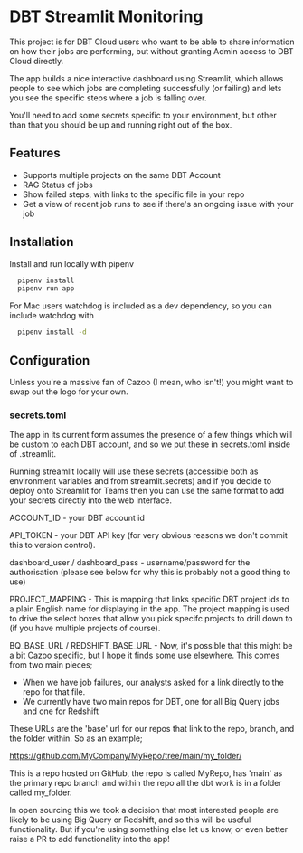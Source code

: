 
# DBT Streamlit Monitoring

This project is for DBT Cloud users who want to be able to share information on how
their jobs are performing, but without granting Admin access to DBT Cloud directly.

The app builds a nice interactive dashboard using Streamlit, which allows people to see
which jobs are completing successfully (or failing) and lets you see the specific steps
where a job is falling over.

You'll need to add some secrets specific to your environment, but other than that you
should be up and running right out of the box.




## Features

- Supports multiple projects on the same DBT Account
- RAG Status of jobs
- Show failed steps, with links to the specific file in your repo
- Get a view of recent job runs to see if there's an ongoing issue with your job


## Installation

Install and run locally with pipenv

```bash
  pipenv install
  pipenv run app
```

For Mac users watchdog is included as a dev dependency, so you can include watchdog with

```bash
  pipenv install -d
```
## Configuration

Unless you're a massive fan of Cazoo (I mean, who isn't!) you might want to swap out the
logo for your own.

### secrets.toml
The app in its current form assumes the presence of a few things which will be custom to
each DBT account, and so we put these in secrets.toml inside of .streamlit.

Running streamlit locally will use these secrets (accessible both as environment variables
and from streamlit.secrets) and if you decide to deploy onto Streamlit for Teams then you
can use the same format to add your secrets directly into the web interface.

ACCOUNT_ID - your DBT account id

API_TOKEN - your DBT API key (for very obvious reasons we don't commit this to version control).

dashboard_user / dashboard_pass - username/password for the authorisation (please see
below for why this is probably not a good thing to use)

PROJECT_MAPPING - This is mapping that links specific DBT project ids to a plain English name
for displaying in the app. The project mapping is used to drive the select boxes that allow you
pick specifc projects to drill down to (if you have multiple projects of course).


BQ_BASE_URL / REDSHIFT_BASE_URL - Now, it's possible that this might be a bit Cazoo specific, but I
hope it finds some use elsewhere. This comes from two main pieces;
* When we have job failures, our analysts asked for a link directly to the repo for that file.
* We currently have two main repos for DBT, one for all Big Query jobs and one for Redshift

These URLs are the 'base' url for our repos that link to the repo, branch, and the folder within.
So as an example;

https://github.com/MyCompany/MyRepo/tree/main/my_folder/

This is a repo hosted on GitHub, the repo is called MyRepo, has 'main' as the primary repo branch
and within the repo all the dbt work is in a folder called my_folder.

In open sourcing this we took a decision that most interested people are likely to be using Big Query
or Redshift, and so this will be useful functionality.  But if you're using something else let us know, or
even better raise a PR to add functionality into the app!

